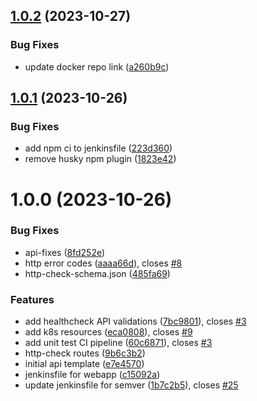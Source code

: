 ## [1.0.2](https://github.com/csye7125-fall2023-group05/webapp/compare/v1.0.1...v1.0.2) (2023-10-27)


### Bug Fixes

* update docker repo link ([a260b9c](https://github.com/csye7125-fall2023-group05/webapp/commit/a260b9ca8d1019845f553c4caf3175bd308cd072))

## [1.0.1](https://github.com/csye7125-fall2023-group05/webapp/compare/v1.0.0...v1.0.1) (2023-10-26)


### Bug Fixes

* add npm ci to jenkinsfile ([223d360](https://github.com/csye7125-fall2023-group05/webapp/commit/223d360396465beadf399654ab0911a735404da9))
* remove husky npm plugin ([1823e42](https://github.com/csye7125-fall2023-group05/webapp/commit/1823e428dc83be41a06df393d6c7e1103e0f37ef))

# 1.0.0 (2023-10-26)


### Bug Fixes

* api-fixes ([8fd252e](https://github.com/csye7125-fall2023-group05/webapp/commit/8fd252e958d90c9d5ac3e850220807f1801433dd))
* http error codes ([aaaa66d](https://github.com/csye7125-fall2023-group05/webapp/commit/aaaa66d151ff933391c86d9f0cd87f8f9c9baec3)), closes [#8](https://github.com/csye7125-fall2023-group05/webapp/issues/8)
* http-check-schema.json ([485fa69](https://github.com/csye7125-fall2023-group05/webapp/commit/485fa69a9797059878ca96c5bcd461cf512927d8))


### Features

* add healthcheck API validations ([7bc9801](https://github.com/csye7125-fall2023-group05/webapp/commit/7bc9801dcbd0be8bf9f27fbe5258e50ed2e38966)), closes [#3](https://github.com/csye7125-fall2023-group05/webapp/issues/3)
* add k8s resources ([eca0808](https://github.com/csye7125-fall2023-group05/webapp/commit/eca0808f0deff73d08973ffbf9f3e59e38318e07)), closes [#9](https://github.com/csye7125-fall2023-group05/webapp/issues/9)
* add unit test CI pipeline ([60c6871](https://github.com/csye7125-fall2023-group05/webapp/commit/60c687179f7ae8bf49854f9dd418e3599c24a34f)), closes [#3](https://github.com/csye7125-fall2023-group05/webapp/issues/3)
* http-check routes ([9b6c3b2](https://github.com/csye7125-fall2023-group05/webapp/commit/9b6c3b2d48383cefa96e9349bd9636a29b274502))
* initial api template ([e7e4570](https://github.com/csye7125-fall2023-group05/webapp/commit/e7e4570ede492b51d52bf9ef4ed14b52a3c6e1e1))
* jenkinsfile for webapp ([c15092a](https://github.com/csye7125-fall2023-group05/webapp/commit/c15092a60487b9e3b52683d797ad28e673d3a444))
* update jenkinsfile for semver ([1b7c2b5](https://github.com/csye7125-fall2023-group05/webapp/commit/1b7c2b50d5a49c3b561ee1386d29d6b31bdbe9ad)), closes [#25](https://github.com/csye7125-fall2023-group05/webapp/issues/25)
